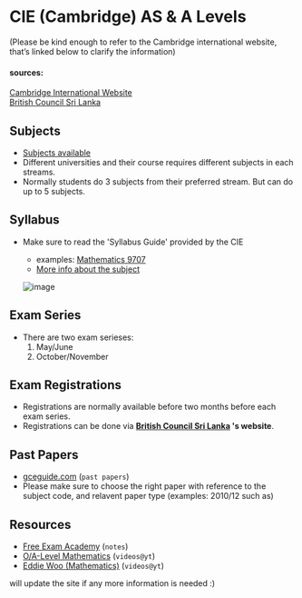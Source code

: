 # CIE (Cambridge) AS & A Levels
(Please be kind enough to refer to the Cambridge international website, that’s linked below to clarify the information)
<br>

#### sources: 
[Cambridge International Website](https://www.cambridgeinternational.org/programmes-and-qualifications/cambridge-advanced/) <br>
[British Council Sri Lanka](https://www.britishcouncil.lk/exam/school-exams)

## Subjects
* [Subjects available](https://www.cambridgeinternational.org/programmes-and-qualifications/cambridge-advanced/cambridge-international-as-and-a-levels/subjects/)
* Different universities and their course requires different subjects in each streams. 
* Normally students do 3 subjects from  their preferred stream. But can do up to 5 subjects.

## Syllabus 
* Make sure to read the 'Syllabus Guide' provided by the CIE
    * examples: [Mathematics 9707](https://www.cambridgeinternational.org/Images/597421-2023-2025-syllabus.pdf)
    * [More info about the subject](https://www.cambridgeinternational.org/programmes-and-qualifications/cambridge-international-as-and-a-level-mathematics-9709/)

    ![image](https://github.com/lazydukk/a.levels/assets/114676073/81453686-b87f-47d1-ad63-68851d62babe)


## Exam Series
* There are two exam serieses: <br>
    1. May/June
    2. October/November

## Exam Registrations 
* Registrations are normally available before two months before each exam series.
* Registrations can be done via <b>[British Council Sri Lanka](https://www.britishcouncil.lk/exam/school-exams)
's website</b>.

## Past Papers
* [gceguide.com](https://papers.gceguide.com/) (`past papers`)
* Please make sure to choose the right paper with reference to the subject code, and relavent paper type (examples: 2010/12 such as)

## Resources 
* [Free Exam Academy](https://www.freeexamacademy.com) (`notes`)
* [O/A-Level Mathematics](https://www.youtube.com/@OA-LevelMathematics) (`videos@yt`)
* [Eddie Woo (Mathematics)](https://www.youtube.com/@misterwootube) (`videos@yt`)


<p>will update the site if any more information is needed :) <p> 

